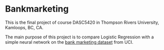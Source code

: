 # Bankmarketing
This is the final project of course DASC5420 in Thompson Rivers University, Kamloops, BC, CA.

The main purpose of this project is to compare Logistic Regression with a simple neural network on the [bank marketing dataset](https://archive.ics.uci.edu/ml/datasets/Bank+Marketing) from UCI.